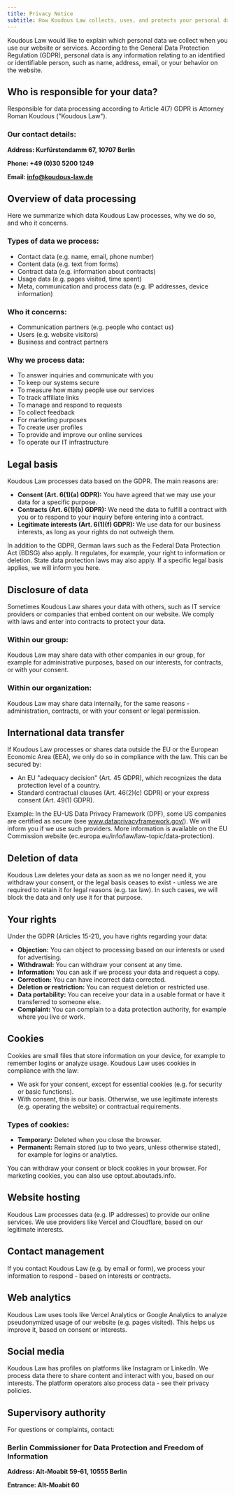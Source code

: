 ```yaml
---
title: Privacy Notice
subtitle: How Koudous Law collects, uses, and protects your personal data, in compliance with GDPR and German data protection laws.
---
```


Koudous Law would like to explain which personal data we collect when you use our website or services. According to the General Data Protection Regulation (GDPR), personal data is any information relating to an identified or identifiable person, such as name, address, email, or your behavior on the website.

## Who is responsible for your data?

Responsible for data processing according to Article 4(7) GDPR is Attorney Roman Koudous ("Koudous Law").

### Our contact details:

**Address: Kurfürstendamm 67, 10707 Berlin**

**Phone: +49 (0)30 5200 1249**

**Email: info@koudous-law.de**

## Overview of data processing

Here we summarize which data Koudous Law processes, why we do so, and who it concerns.

### Types of data we process:

- Contact data (e.g. name, email, phone number)
- Content data (e.g. text from forms)
- Contract data (e.g. information about contracts)
- Usage data (e.g. pages visited, time spent)
- Meta, communication and process data (e.g. IP addresses, device information)

### Who it concerns:

- Communication partners (e.g. people who contact us)
- Users (e.g. website visitors)
- Business and contract partners

### Why we process data:

- To answer inquiries and communicate with you
- To keep our systems secure
- To measure how many people use our services
- To track affiliate links
- To manage and respond to requests
- To collect feedback
- For marketing purposes
- To create user profiles
- To provide and improve our online services
- To operate our IT infrastructure

## Legal basis

Koudous Law processes data based on the GDPR. The main reasons are:

- **Consent (Art. 6(1)(a) GDPR):** You have agreed that we may use your data for a specific purpose.
- **Contracts (Art. 6(1)(b) GDPR):** We need the data to fulfill a contract with you or to respond to your inquiry before entering into a contract.
- **Legitimate interests (Art. 6(1)(f) GDPR):** We use data for our business interests, as long as your rights do not outweigh them.

In addition to the GDPR, German laws such as the Federal Data Protection Act (BDSG) also apply. It regulates, for example, your right to information or deletion. State data protection laws may also apply. If a specific legal basis applies, we will inform you here.

## Disclosure of data

Sometimes Koudous Law shares your data with others, such as IT service providers or companies that embed content on our website. We comply with laws and enter into contracts to protect your data.

### Within our group:

Koudous Law may share data with other companies in our group, for example for administrative purposes, based on our interests, for contracts, or with your consent.

### Within our organization:

Koudous Law may share data internally, for the same reasons - administration, contracts, or with your consent or legal permission.

## International data transfer

If Koudous Law processes or shares data outside the EU or the European Economic Area (EEA), we only do so in compliance with the law. This can be secured by:

- An EU "adequacy decision" (Art. 45 GDPR), which recognizes the data protection level of a country.
- Standard contractual clauses (Art. 46(2)(c) GDPR) or your express consent (Art. 49(1) GDPR).

Example: In the EU-US Data Privacy Framework (DPF), some US companies are certified as secure (see www.dataprivacyframework.gov/). We will inform you if we use such providers. More information is available on the EU Commission website (ec.europa.eu/info/law/law-topic/data-protection).

## Deletion of data

Koudous Law deletes your data as soon as we no longer need it, you withdraw your consent, or the legal basis ceases to exist - unless we are required to retain it for legal reasons (e.g. tax law). In such cases, we will block the data and only use it for that purpose.

## Your rights

Under the GDPR (Articles 15-21), you have rights regarding your data:

- **Objection:** You can object to processing based on our interests or used for advertising.
- **Withdrawal:** You can withdraw your consent at any time.
- **Information:** You can ask if we process your data and request a copy.
- **Correction:** You can have incorrect data corrected.
- **Deletion or restriction:** You can request deletion or restricted use.
- **Data portability:** You can receive your data in a usable format or have it transferred to someone else.
- **Complaint:** You can complain to a data protection authority, for example where you live or work.

## Cookies

Cookies are small files that store information on your device, for example to remember logins or analyze usage. Koudous Law uses cookies in compliance with the law:

- We ask for your consent, except for essential cookies (e.g. for security or basic functions).
- With consent, this is our basis. Otherwise, we use legitimate interests (e.g. operating the website) or contractual requirements.

### Types of cookies:

- **Temporary:** Deleted when you close the browser.
- **Permanent:** Remain stored (up to two years, unless otherwise stated), for example for logins or analytics.

You can withdraw your consent or block cookies in your browser. For marketing cookies, you can also use optout.aboutads.info.

## Website hosting

Koudous Law processes data (e.g. IP addresses) to provide our online services. We use providers like Vercel and Cloudflare, based on our legitimate interests.

## Contact management

If you contact Koudous Law (e.g. by email or form), we process your information to respond - based on interests or contracts.

## Web analytics

Koudous Law uses tools like Vercel Analytics or Google Analytics to analyze pseudonymized usage of our website (e.g. pages visited). This helps us improve it, based on consent or interests.

## Social media

Koudous Law has profiles on platforms like Instagram or LinkedIn. We process data there to share content and interact with you, based on our interests. The platform operators also process data - see their privacy policies.

## Supervisory authority

For questions or complaints, contact:

### Berlin Commissioner for Data Protection and Freedom of Information

**Address: Alt-Moabit 59-61, 10555 Berlin**

**Entrance: Alt-Moabit 60**

